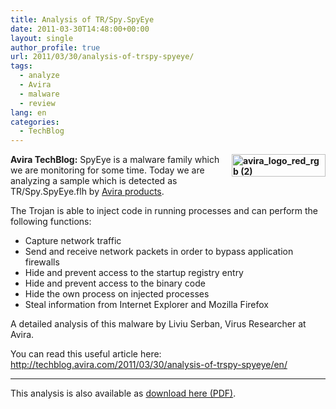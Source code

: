 ```yaml
---
title: Analysis of TR/Spy.SpyEye
date: 2011-03-30T14:48:00+00:00
layout: single
author_profile: true
url: 2011/03/30/analysis-of-trspy-spyeye/
tags:
  - analyze
  - Avira
  - malware
  - review
lang: en
categories: 
  - TechBlog
---
```

**[<img title="avira_logo_red_rgb (2)" border="0" alt="avira_logo_red_rgb (2)" align="right" src="http://lh6.ggpht.com/_vaUVXcmC3OI/TZM7zv1UDMI/AAAAAAAADyo/tMldI0CRkKA/avira_logo_red_rgb%20%282%29_thumb%5B5%5D.jpg?imgmax=800" width="150" height="36" />](http://lh6.ggpht.com/_vaUVXcmC3OI/TZM7yPvanvI/AAAAAAAADyk/MnvbNy90n7E/s1600-h/avira_logo_red_rgb%20%282%29%5B7%5D.jpg)Avira TechBlog:** SpyEye is a malware family which we are monitoring for some time. Today we are analyzing a sample which is detected as TR/Spy.SpyEye.flh by <a href="/en/knowledge-base/programs/avira-premium-security-suite" target="_blank">Avira products</a>.

The Trojan is able to inject code in running processes and can perform the following functions:

  * Capture network traffic 
  * Send and receive network packets in order to bypass application firewalls 
  * Hide and prevent access to the startup registry entry 
  * Hide and prevent access to the binary code 
  * Hide the own process on injected processes 
  * Steal information from Internet Explorer and Mozilla Firefox

A detailed analysis of this malware by Liviu Serban, Virus Researcher at Avira.

You can read this useful article here: <http://techblog.avira.com/2011/03/30/analysis-of-trspy-spyeye/en/>

****

This analysis is also available as [download here (PDF)](http://techblog.avira.com/images/2011/03/Analysis-of-TR.Spy_.SpyEye.pdf).